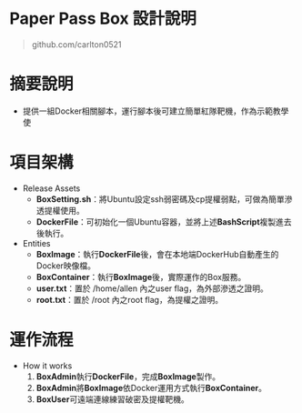 Paper Pass Box 設計說明
====
> github.com/carlton0521

# 摘要說明

* 提供一組Docker相關腳本，運行腳本後可建立簡單紅隊靶機，作為示範教學使

# 項目架構

* Release Assets
  - **BoxSetting.sh**：將Ubuntu設定ssh弱密碼及cp提權弱點，可做為簡單滲透提權使用。
  - **DockerFile**：可初始化一個Ubuntu容器，並將上述**BashScript**複製進去後執行。
* Entities
  - **BoxImage**：執行**DockerFile**後，會在本地端DockerHub自動產生的Docker映像檔。
  - **BoxContainer**：執行**BoxImage**後，實際運作的Box服務。
  - **user.txt**：置於 /home/allen 內之user flag，為外部滲透之證明。
  - **root.txt**：置於 /root 內之root flag，為提權之證明。

# 運作流程

* How it works
  1. **BoxAdmin**執行**DockerFile**，完成**BoxImage**製作。
  2. **BoxAdmin**將**BoxImage**依Docker運用方式執行**BoxContainer**。
  3. **BoxUser**可遠端連線練習破密及提權靶機。